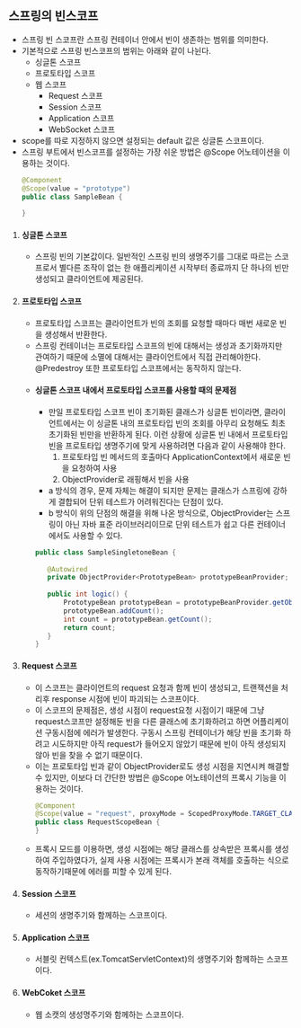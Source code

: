 ## 스프링의 빈스코프

- 스프링 빈 스코프란 스프링 컨테이너 안에서 빈이 생존하는 범위를 의미한다.
- 기본적으로 스프링 빈스코프의 범위는 아래와 같이 나뉜다.
  - 싱글톤 스코프
  - 프로토타입 스코프
  - 웹 스코프
    - Request 스코프
    - Session 스코프
    - Application 스코프
    - WebSocket 스코프
- scope를 따로 지정하지 않으면 설정되는 default 값은 싱글톤 스코프이다.
- 스프링 부트에서 빈스코프를 설정하는 가장 쉬운 방법은 @Scope 어노테이션을 이용하는 것이다.
  ```java
  @Component
  @Scope(value = "prototype")
  public class SampleBean {
      
  }
  ```
  
1. #### 싱글톤 스코프
   - 스프링 빈의 기본값이다. 일반적인 스프링 빈의 생명주기를 그대로 따르는 스코프로서 별다른 조작이 없는 한 애플리케이션 시작부터 종료까지 단 하나의 빈만 생성되고 클라이언트에 제공된다.
2. #### 프로토타입 스코프
   - 프로토타입 스코프는 클라이언트가 빈의 조회를 요청할 때마다 매번 새로운 빈을 생성해서 반환한다.
   - 스프링 컨테이너는 프로토타입 스코프의 빈에 대해서는 생성과 초기화까지만 관여하기 때문에 소멸에 대해서는 클라이언트에서 직접 관리해야한다. @Predestroy 또한 프로토타입 스코프에서는 동작하지 않는다.
   - #### 싱글톤 스코프 내에서 프로토타입 스코프를 사용할 때의 문제점
     - 만일 프로토타입 스코프 빈이 초기화된 클래스가 싱글톤 빈이라면, 클라이언트에서는 이 싱글톤 내의 프로토타입 빈의 조회를 아무리 요청해도 최초 초기화된 빈만을 반환하게 된다. 이런 상황에 싱글톤 빈 내에서 프로토타입 빈을 프로토타입 생명주기에 맞게 사용하려면 다음과 같이 사용해야 한다.
       1. 프로토타입 빈 메서드의 호출마다 ApplicationContext에서 새로운 빈을 요청하여 사용
       2. ObjectProvider로 래핑해서 빈을 사용
     - a 방식의 경우, 문제 자체는 해결이 되지만 문제는 클래스가 스프링에 강하게 결합되어 단위 테스트가 어려워진다는 단점이 있다.
     - b 방식이 위의 단점의 해결을 위해 나온 방식으로, ObjectProvider는 스프링이 아닌 자바 표준 라이브러리이므로 단위 테스트가 쉽고 다른 컨테이너에서도 사용할 수 있다.
     ```java
     public class SampleSingletoneBean {
        
        @Autowired
        private ObjectProvider<PrototypeBean> prototypeBeanProvider;
        
        public int logic() {
            PrototypeBean prototypeBean = prototypeBeanProvider.getObject();
            prototypeBean.addCount();
            int count = prototypeBean.getCount();
            return count;
        }
     }
     ```
     
3. #### Request 스코프
   - 이 스코프는 클라이언트의 request 요청과 함께 빈이 생성되고, 트랜잭션을 처리후 response 시점에 빈이 파괴되는 스코프이다.
   - 이 스코프의 문제점은, 생성 시점이 request요청 시점이기 때문에 그냥 request스코프만 설정해둔 빈을 다른 클래스에 초기화하려고 하면 어플리케이션 구동시점에 에러가 발생한다. 구동시 스프링 컨테이너가 해당 빈을 초기화 하려고 시도하지만 아직 request가 들어오지 않았기 때문에 빈이 아직 생성되지 않아 빈을 찾을 수 없기 때문이다.
   - 이는 프로토타입 빈과 같이 ObjectProvider로도 생성 시점을 지연시켜 해결할 수 있지만, 이보다 더 간단한 방법은 @Scope 어노테이션의 프록시 기능을 이용하는 것이다.
     ```java
     @Component
     @Scope(value = "request", proxyMode = ScopedProxyMode.TARGET_CLASS)
     public class RequestScopeBean {
     }
     ```
   - 프록시 모드를 이용하면, 생성 시점에는 해당 클래스를 상속받은 프록시를 생성하여 주입하였다가, 실제 사용 시점에는 프록시가 본래 객체를 호출하는 식으로 동작하기때문에 에러를 피할 수 있게 된다.
4. #### Session 스코프
   - 세션의 생명주기와 함께하는 스코프이다.
5. #### Application 스코프
   - 서블릿 컨텍스트(ex.TomcatServletContext)의 생명주기와 함께하는 스코프이다.
6. #### WebCoket 스코프
   - 웹 소캣의 생성명주기와 함께하는 스코프이다.